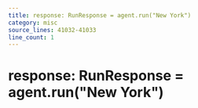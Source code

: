 ```yaml
---
title: response: RunResponse = agent.run("New York")
category: misc
source_lines: 41032-41033
line_count: 1
---
```


# response: RunResponse = agent.run("New York")
